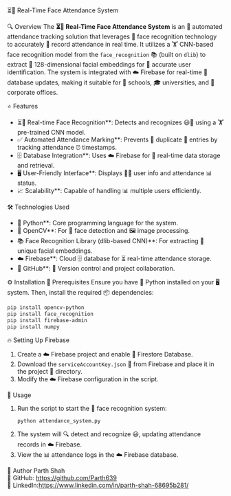 ⏳📸 Real-Time Face Attendance System

🔍 Overview
The **⏳📸 Real-Time Face Attendance System** is an 🤖 automated attendance tracking solution that leverages 🧠 face recognition technology to accurately 📝 record attendance in real time. It utilizes a 🏋️ CNN-based face recognition model from the `face_recognition` 📚 (built on `dlib`) to extract 📏 128-dimensional facial embeddings for 🎯 accurate user identification. The system is integrated with ☁️ Firebase for real-time 📡 database updates, making it suitable for 🏫 schools, 🎓 universities, and 🏢 corporate offices.

 ⭐ Features
- ⏳📸 Real-time Face Recognition**: Detects and recognizes 😃👀 using a 🏋️ pre-trained CNN model.
- ✅ Automated Attendance Marking**: Prevents 🚫 duplicate 📝 entries by tracking attendance ⏰ timestamps.
- 🗄️ Database Integration**: Uses ☁️ Firebase for 📡 real-time data storage and retrieval.
- 🖥️ User-Friendly Interface**: Displays 🧑📄 user info and attendance 📊 status.
- 📈 Scalability**: Capable of handling 📊 multiple users efficiently.

 🛠️ Technologies Used
- 🐍 Python**: Core programming language for the system.
- 📸 OpenCV**: For 👀 face detection and 🖼️ image processing.
- 📚 Face Recognition Library (dlib-based CNN)**: For extracting 🔑 unique facial embeddings.
- ☁️ Firebase**: Cloud 🗄️ database for ⏳ real-time attendance storage.
- 🐙 GitHub**: 📂 Version control and project collaboration.

⚙️ Installation
🔧 Prerequisites
Ensure you have 🐍 Python installed on your 🖥️ system. Then, install the required 📦 dependencies:
```bash
pip install opencv-python
pip install face_recognition
pip install firebase-admin
pip install numpy
```
🔥 Setting Up Firebase
1. Create a ☁️ Firebase project and enable 🔄 Firestore Database.
2. Download the `serviceAccountKey.json` 📂 from Firebase and place it in the project 📁 directory.
3. Modify the ☁️ Firebase configuration in the script.

🚀 Usage
1. Run the script to start the 📸 face recognition system:
   ```bash
   python attendance_system.py
   ```
2. The system will 🔍 detect and recognize 😃, updating attendance records in ☁️ Firebase.
3. View the 📊 attendance logs in the ☁️ Firebase database.

👤 Author
Parth Shah  
🐙 GitHub: https://github.com/Parth639   
💼 LinkedIn:https://www.linkedin.com/in/parth-shah-68695b281/

